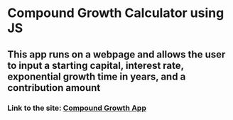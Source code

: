 # Compound Growth Calculator using JS

## This app runs on a webpage and allows the user to input a starting capital, interest rate, exponential growth time in years, and a contribution amount

### Link to the site: [Compound Growth App](https://link-url-here.org)
